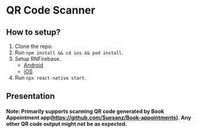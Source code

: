 # QR Code Scanner

## How to setup?

1.    Clone the repo.
2.    Run ````npm install && cd ios && pod install````.
3.    Setup RNFirebase.
      - [Android](https://rnfirebase.io/#2-android-setup)
      - [iOS](https://rnfirebase.io/#3-ios-setup)
4.    Run ````npx react-native start````.


## Presentation

#### Note: Primarily supports scanning QR code generated by Book Appointment app(https://github.com/Suesanz/Book-appointments). Any other QR code output might not be as expected.
